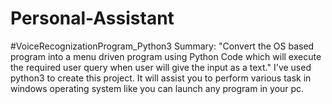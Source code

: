 # Personal-Assistant
#VoiceRecognizationProgram_Python3 Summary: "Convert the OS based program into a menu driven program using Python Code which will execute the required user query when user will give the input as a text."  I've used python3 to create this project. It will assist you to perform various task in windows operating system like you can launch any program in your pc. 
